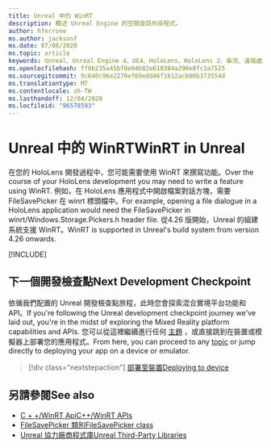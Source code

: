 ```yaml
---
title: Unreal 中的 WinRT
description: 概述 Unreal Engine 的空間音訊外掛程式。
author: hferrone
ms.author: jacksonf
ms.date: 07/08/2020
ms.topic: article
keywords: Unreal、Unreal Engine 4、UE4、HoloLens、HoloLens 2、串流、遠端處理、混合現實、開發、入門、功能、新專案、模擬器、檔、指南、功能、全像投影、遊戲開發、混合現實耳機、windows 混合現實耳機、虛擬實境耳機、WinRT、DLL
ms.openlocfilehash: ff0b235a45bf0e04b82e610384a290e8fc3a7525
ms.sourcegitcommit: 9c640c96e2270ef69edd46f1b12acb00b373554d
ms.translationtype: MT
ms.contentlocale: zh-TW
ms.lasthandoff: 12/04/2020
ms.locfileid: "96578593"
---
```

# <a name="winrt-in-unreal"></a><span data-ttu-id="a9dd8-104">Unreal 中的 WinRT</span><span class="sxs-lookup"><span data-stu-id="a9dd8-104">WinRT in Unreal</span></span>

<span data-ttu-id="a9dd8-105">在您的 HoloLens 開發過程中，您可能需要使用 WinRT 來撰寫功能。</span><span class="sxs-lookup"><span data-stu-id="a9dd8-105">Over the course of your HoloLens development you may need to write a feature using WinRT.</span></span> <span data-ttu-id="a9dd8-106">例如，在 HoloLens 應用程式中開啟檔案對話方塊，需要 FileSavePicker 在 winrt 標頭檔中。</span><span class="sxs-lookup"><span data-stu-id="a9dd8-106">For example, opening a file dialogue in a HoloLens application would need the FileSavePicker in winrt/Windows.Storage.Pickers.h header file.</span></span> <span data-ttu-id="a9dd8-107">從4.26 版開始，Unreal 的組建系統支援 WinRT。</span><span class="sxs-lookup"><span data-stu-id="a9dd8-107">WinRT is supported in Unreal's build system from version 4.26 onwards.</span></span>

[!INCLUDE[](includes/tabs-winRT.md)]

## <a name="next-development-checkpoint"></a><span data-ttu-id="a9dd8-108">下一個開發檢查點</span><span class="sxs-lookup"><span data-stu-id="a9dd8-108">Next Development Checkpoint</span></span>

<span data-ttu-id="a9dd8-109">依循我們配置的 Unreal 開發檢查點旅程，此時您會探索混合實境平台功能和 API。</span><span class="sxs-lookup"><span data-stu-id="a9dd8-109">If you're following the Unreal development checkpoint journey we've laid out, you're in the midst of exploring the Mixed Reality platform capabilities and APIs.</span></span> <span data-ttu-id="a9dd8-110">您可以從這裡繼續進行任何 [主題](unreal-development-overview.md#3-platform-capabilities-and-apis) ，或直接跳到在裝置或模擬器上部署您的應用程式。</span><span class="sxs-lookup"><span data-stu-id="a9dd8-110">From here, you can proceed to any [topic](unreal-development-overview.md#3-platform-capabilities-and-apis) or jump directly to deploying your app on a device or emulator.</span></span>

> [!div class="nextstepaction"]
> [<span data-ttu-id="a9dd8-111">部署至裝置</span><span class="sxs-lookup"><span data-stu-id="a9dd8-111">Deploying to device</span></span>](unreal-deploying.md)

## <a name="see-also"></a><span data-ttu-id="a9dd8-112">另請參閱</span><span class="sxs-lookup"><span data-stu-id="a9dd8-112">See also</span></span>
* [<span data-ttu-id="a9dd8-113">C + +/WinRT Api</span><span class="sxs-lookup"><span data-stu-id="a9dd8-113">C++/WinRT APIs</span></span>](https://docs.microsoft.com/windows/uwp/cpp-and-winrt-apis/)
* [<span data-ttu-id="a9dd8-114">FileSavePicker 類別</span><span class="sxs-lookup"><span data-stu-id="a9dd8-114">FileSavePicker class</span></span>](https://docs.microsoft.com/uwp/api/Windows.Storage.Pickers.FileSavePicker) 
* [<span data-ttu-id="a9dd8-115">Unreal 協力廠商程式庫</span><span class="sxs-lookup"><span data-stu-id="a9dd8-115">Unreal Third-Party Libraries</span></span>](https://docs.unrealengine.com/Programming/BuildTools/UnrealBuildTool/ThirdPartyLibraries/index.html) 
